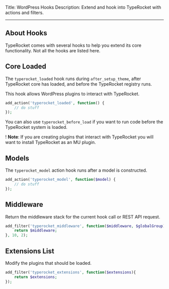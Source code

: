 Title: WordPress Hooks
Description: Extend and hook into TypeRocket with actions and filters.

---

## About Hooks

TypeRocket comes with several hooks to help you extend its core functionality. Not all the hooks are listed here.

## Core Loaded

The `typerocket_loaded` hook runs during `after_setup_theme`, after TypeRocket core has loaded, and before the TypeRocket registry runs.

This hook allows WordPress plugins to interact with TypeRocket. 

```php
add_action('typerocket_loaded', function() {
    // do stuff
});
```

You can also use `typerocket_before_load` if you want to run code before the TypeRocket system is loaded.

! **Note**: If you are creating plugins that interact with TypeRocket you will want to install TypeRocket as an MU plugin.

## Models

The `typerocket_model` action hook runs after a model is constructed.

```php
add_action('typerocket_model', function($model) {
    // do stuff
});
```

## Middleware

Return the middleware stack for the current hook call or REST API request.

```php
add_filter('typerocket_middleware', function($middleware, $globalGroup) {
    return $middleware;
}, 10, 2);
```

## Extensions List

Modify the plugins that should be loaded.

```php
add_filter('typerocket_extensions', function($extensions){
    return $extensions;
});
```